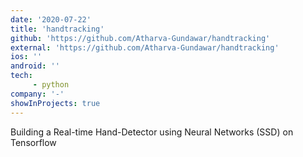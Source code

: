 ```yaml
---
date: '2020-07-22'
title: 'handtracking'
github: 'https://github.com/Atharva-Gundawar/handtracking'
external: 'https://github.com/Atharva-Gundawar/handtracking'
ios: ''
android: ''
tech: 
     - python
company: '-'
showInProjects: true
---
```


Building a Real-time Hand-Detector using Neural Networks (SSD) on Tensorflow
